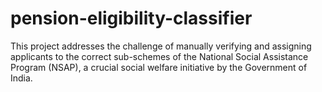 # pension-eligibility-classifier
This project addresses the challenge of manually verifying and assigning applicants to the correct sub-schemes of the National Social Assistance Program (NSAP), a crucial social welfare initiative by the Government of India. 
